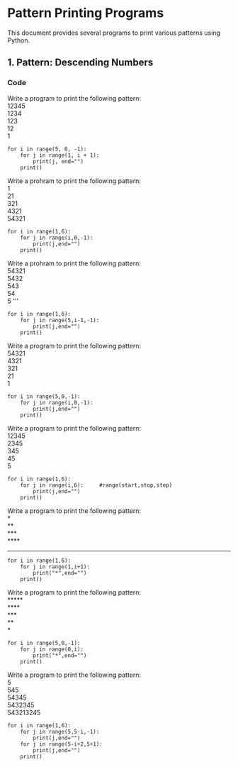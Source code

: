 # Pattern Printing Programs

This document provides several programs to print various patterns using Python.

## 1. Pattern: Descending Numbers


### Code


 Write a program to print the following pattern:
 <br>
 12345<br>
 1234<br>
 123<br>
 12<br>
 1
```
for i in range(5, 0, -1):
    for j in range(1, i + 1):
        print(j, end="")
    print()
```
Write a prohram to print the following pattern:
<br>
1<br>
21<br>
321<br>
4321<br>
54321
```
for i in range(1,6):
    for j in range(i,0,-1):
        print(j,end="")
    print()
```
Write a prohram to print the following pattern:
<br>
54321<br>
5432<br>
543<br>
54<br>
5
'''
```
for i in range(1,6):
    for j in range(5,i-1,-1):
        print(j,end="")
    print()
```
Write a program to print the following pattern:
<br>
54321<br>
4321<br>
321<br>
21<br>
1<br>
```
for i in range(5,0,-1):
    for j in range(i,0,-1):
        print(j,end="")
    print()
```
Write a program to print the following pattern:
<br>
12345<br>
2345<br>
345<br>
45<br>
5
```
for i in range(1,6):
    for j in range(i,6):     #range(start,stop,step)
        print(j,end="")
    print()
```
Write a program to print the following pattern:
<br>
*<br>
**<br>
***<br>
****<br>
*****
```
for i in range(1,6):
    for j in range(1,i+1):
        print("*",end="")
    print()
```
Write a program to print the following pattern:
<br>
*****<br>
****<br>
***<br>
**<br>
*
```
for i in range(5,0,-1):
    for j in range(0,i):
        print("*",end="")
    print()
```

Write a program to print the following pattern:
<br>
5<br>
545<br>
54345<br>
5432345<br>
543213245

```
for i in range(1,6):
    for j in range(5,5-i,-1):
        print(j,end="")
    for j in range(5-i+2,5+1):
        print(j,end="")
    print()
```



